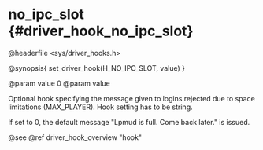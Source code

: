 no_ipc_slot {#driver_hook_no_ipc_slot}
======================================
@headerfile <sys/driver_hooks.h>

@synopsis{
set_driver_hook(H_NO_IPC_SLOT, value)
}

@param value 0
@param value <msg>

Optional hook specifying the message given to logins rejected due to space limitations (MAX_PLAYER). Hook setting has to be string.

If set to 0, the default message "Lpmud is full. Come back later." is issued.

@see @ref driver_hook_overview "hook"
